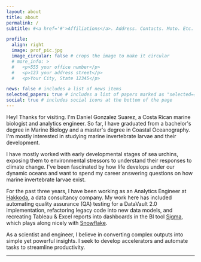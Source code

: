 ```yaml
---
layout: about
title: about
permalink: /
subtitle: #<a href='#'>Affiliations</a>. Address. Contacts. Moto. Etc.

profile:
  align: right
  image: prof_pic.jpg
  image_circular: false # crops the image to make it circular
  # more_info: >
  #   <p>555 your office number</p>
  #   <p>123 your address street</p>
  #   <p>Your City, State 12345</p>

news: false # includes a list of news items
selected_papers: true # includes a list of papers marked as "selected={true}"
social: true # includes social icons at the bottom of the page
---
```


Hey! Thanks for visiting. I'm Daniel Gonzalez Suarez, a Costa Rican marine biologist and analytics engineer. So far, I have graduated from a bachelor's degree in Marine Biology and a master's degree in Coastal Oceanography. I'm mostly interested in studying marine invertebrate larvae and their development.

I have mostly worked with early developmental stages of sea urchins, exposing them to environmental stressors to understand their responses to climate change. I've been fascinated by how life develops under our dynamic oceans and want to spend my career answering questions on how marine invertebrate larvae exist.

For the past three years, I have been working as an Analytics Engineer at [Hakkoda](https://hakkoda.io/), a data consultancy company. My work here has included automating quality assurance (QA) testing for a DataVault 2.0 implementation, refactoring legacy code into new data models, and recreating Tableau & Excel reports into dashboards in the BI tool [Sigma](https://www.sigmacomputing.com/), which plays along nicely with [Snowflake](https://www.snowflake.com/en/). 

As a scientist and engineer, I believe in converting complex outputs into simple yet powerful insights. I seek to develop accelerators and automate tasks to streamline productivity.

---

<!-- Write your biography here. Tell the world about yourself. Link to your favorite [subreddit](http://reddit.com). You can put a picture in, too. The code is already in, just name your picture `prof_pic.jpg` and put it in the `img/` folder.

Put your address / P.O. box / other info right below your picture. You can also disable any of these elements by editing `profile` property of the YAML header of your `_pages/about.md`. Edit `_bibliography/papers.bib` and Jekyll will render your [publications page](/al-folio/publications/) automatically.

Link to your social media connections, too. This theme is set up to use [Font Awesome icons](https://fontawesome.com/) and [Academicons](https://jpswalsh.github.io/academicons/), like the ones below. Add your Facebook, Twitter, LinkedIn, Google Scholar, or just disable all of them. -->